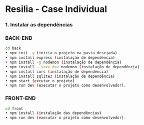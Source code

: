 # Resilia - Case Individual

### 1. Instalar as dependências

 <h3>BACK-END</h3>

```bash
cd back
• npm init -y (inicia o projeto na pasta desejada)
• npm install express (instalação de dependência)
• npm install -g nodemon (instalação de dependência)
• npm install --save-dev nodemon (instalação de dependência)
• npm install cors (instalação de dependência)
• npm install sqlite3 (instalação de dependência)
• npm start (excutar o projeto)
• npm run dev (executar o projeto como desenvolvedor).
```


 <h3>FRONT-END</h3>

```bash
cd front
• npm install (instalação das dependências)
• npm run dev (executar o projeto como desenvolvedor).
```

